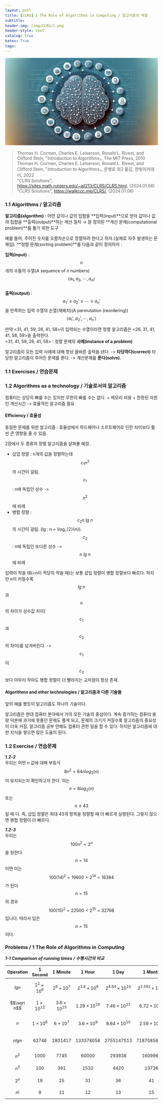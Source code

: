 ```yaml
---
layout: post
title: [CLRS] 1 The Role of Algorithms in Computing / 알고리즘의 역할
subtitle: 
header-img: /img/CLRS/1.png
header-style: text
catalog: true
katex: True
tags:
---
```


![Alt text](/img/CLRS/1.png)   

>  Thomas H. Cormen, Charles E. Leiserson, Ronald L. Rivest, and Clifford Stein, ⌜Introduction to Algorithms⌟, The MIT Press, 2010   
> Thomas H. Cormen, Charles E. Leiserson, Ronald L. Rivest, and Clifford Stein, ⌜Introduction to Algorithms⌟, 문병로 외2 옮김, 한빛아카데미, 2022   
> "CLRS Solutions", https://sites.math.rutgers.edu/~ajl213/CLRS/CLRS.html, (2024.01.06)   
> "CLRS Solutions", https://walkccc.me/CLRS/, (2024.01.06)   


### 1.1 Algorithms / 알고리즘
**알고리즘(algorithm)** : 어떤 값이나 값의 집합을 **입력(input)**으로 받아 값이나 값의 집합을 **출력(output)**하는 계산 절차 → 잘 정의된 **계산 문제(computational problem)**를 풀기 위한 도구   

예를 들어, 주어진 숫자를 오름차순으로 정렬하려 한다고 하자.(실제로 자주 발생하는 문제임). **정렬 문제(sorting problem)**를 다음과 같이 정의하자 :   

**입력(input)** : $$n$$ 개의 수들의 수열(A sequence of n numbers) $$\langle a_1, a_2, \cdots ,a_n  \rangle$$   
**출력(output)** : $$a_1' \leq a_2' \leq \cdots \leq a_n'$$을 만족하는 입력 수열의 순열(재배치)(A permutation (reordering)) $$\langle a_1', a_2', \cdots ,a_n'  \rangle$$   

만약 <31, 41, 59, 26, 41, 58>이 입력되는 수열이라면 정렬 알고리즘은 <26, 31, 41, 41, 58, 59>을 출력한다.   
<31, 41, 59, 26, 41, 58> : 정렬 문제의 **사례(instance of a problem)**   

알고리즘이 모든 입력 사례에 대해 항상 올바른 출력을 낸다. -> **타당하다(correct)**
타당한 알고리즘이 주어진 문제를 푼다. -> 계산문제를 **푼다(solve)**.   


### 1.1 Exercises / 연습문제


### 1.2 Algorithms as a technology / 기술로서의 알고리즘
컴퓨터는 상당히 빠를 수는 있지만 무한히 빠를 수는 없다. + 메모리 비용 + 한정된 자원인 계산시간 -> 효율적인 알고리즘 필요

#### Efficiency / 효율성
동일한 문제를 위한 알고리즘 : 효율성에서 하드웨어나 소프트웨어로 인한 차이보다 훨씬 큰 영향을 줄 수 있음.   

2장에서 두 종류의 정렬 알고리즘을 살펴볼 예정.
* 삽입 정렬 : n개의 값을 정렬하는데 $$c_1 n^2$$의 시간이 걸림. $$c_1$$ : n에 독립인 상수 -> $$n^2$$에 비례   
* 병합 정렬 : $$c_2 n\:lg \: n$$의 시간이 걸림. (lg \: n = \log_{2}{n}). $$c_2$$ : n에 독립인 또다른 상수 -> $$n\:lg \: n$$에 비례   

입력이 작을 때(=n이 적당히 작을 때)는 보통 삽입 정렬이 병합 정렬보다 빠르다. 하지만 n이 커질수록 $$lg \: n$$과 $$n$$의 차이가 상수값 차이($$c_1$$과 $$c_2$$의 차이)를 넘겨버린다. -> $$c_1$$이 $$c_2$$보다 아무리 작아도 병합 정렬이 더 빨라지는 교차점이 항상 존재.   

#### Algorithms and other technologies / 알고리즘과 다른 기술들
앞의 예를 봤듯이 알고리즘도 하나의 기술이다.

알고리즘은 현대 컴퓨터 분야에서 거의 모든 기술의 중심이다. 계속 증가하는 컴퓨터 용량 덕분에 과거에 못풀던 문제도 풀게 되고, 문제의 크기가 커질수록 알고리즘의 중요성이 더욱 커짐. 알고리즘 공부 안해도 컴퓨터 관련 일을 할 수 있다. 하지만 알고리즘에 대한 지식을 쌓으면 많은 도움이 된다.

### 1.2 Exercise / 연습문제

***1.2-2***   
우리는 어떤 n 값에 대해 부등식 $$8n^2 < 64n log_2(n)$$이 유지되는지 확인하고자 한다. 이는 $$n < 8 log_2 (n)$$ 또는 $$n ≤ 43$$일 때 다. 즉, 삽입 정렬은 최대 43개 항목을 정렬할 때 더 빠르게 실행된다. 그렇지 않으면 병합 정렬이 더 빠르다.   


***1.2-3***   
우리는 $$100n^2 < 2^n$$을 원한다. $$n = 14$$이면 이는 $$100(14)^2 =
19600 > 2^{14} = 16384$$가 된다. $$n = 15$$의 경우 $$100(15)^2 = 22500 < 2^{15} = 32768$$입니다. 따라서 답은 $$n = 15$$이다.   


### Problems / 1 The Role of Algorithms in Computing

***1-1 Comparison of running times / 수행시간의 비교***

| Operation | 1 Second | 1 Minute | 1 Hour | 1 Day | 1 Month | 1 Year | 1 Century |
|:-----------:|:----------:|:----------:|:--------:|:-------:|:---------:|:--------:|:-----------:|
| $$lg n$$      | $$2^1×10^6$$ | $$2^6×10^7$$ | $$2^{3.6}×10^9$$ | $$2^{8.64} × 10^{10}$$ | $$2^{2.592} × 10^{12}$$ | $$2^{3.1536}×10^{13}$$ | $$2^{3.15576}×10^{15}$$ |
| $$\sqrt n$$        | $$1×10^{12}$$  | $$3.6×10^{15}$$ | $$1.29×10^{19}$$ | $$7.46×10^{21}$$ | $$6.72×10^{24}$$ | $$9.95×10^{26}$$ | $$9.96×10^{30}$$ |
| $$n$$         | $$1×10^6$$   | $$6×10^7$$    | $$3.6×10^9$$  | $$8.64×10^{10}$$ | $$2.59×10^{12}$$ | $$3.15×10^{13}$$ | $$3.16×10^{15}$$ |
| $$n lg n$$    | $$62746$$    | $$2801417$$   | $$133378058$$ | $$2755147513$$ | $$71870856404$$ | $$797633893349$$ | $$6.86×10^{13}$$ |
| $$n^2$$       | $$1000$$     | $$7745$$      | $$60000$$    | $$293938$$    | $$1609968$$   | $$5615692$$  | $$56176151$$  |
| $$n^3$$       | $$100$$      | $$391$$       | $$1532$$     | $$4420$$      | $$13736$$     | $$31593$$    | $$146679$$    |
| $$2^n$$       | $$19$$       | $$25$$        | $$31$$       | $$36$$        | $$41$$        | $$44$$       | $$51$$        |
| $$n!$$        | $$9$$        | $$11$$        | $$12$$       | $$13$$        | $$15$$        | $$16$$       | $$17$$        |
